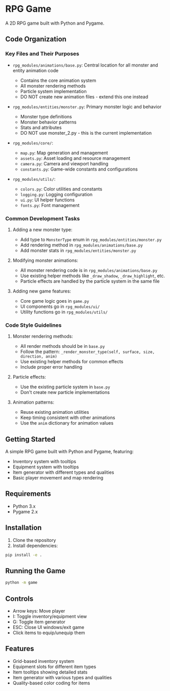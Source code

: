 # RPG Game

A 2D RPG game built with Python and Pygame.

## Code Organization

### Key Files and Their Purposes

- `rpg_modules/animations/base.py`: Central location for all monster and entity animation code
  - Contains the core animation system
  - All monster rendering methods
  - Particle system implementation
  - DO NOT create new animation files - extend this one instead

- `rpg_modules/entities/monster.py`: Primary monster logic and behavior
  - Monster type definitions
  - Monster behavior patterns
  - Stats and attributes
  - DO NOT use monster_2.py - this is the current implementation

- `rpg_modules/core/`:
  - `map.py`: Map generation and management
  - `assets.py`: Asset loading and resource management
  - `camera.py`: Camera and viewport handling
  - `constants.py`: Game-wide constants and configurations

- `rpg_modules/utils/`:
  - `colors.py`: Color utilities and constants
  - `logging.py`: Logging configuration
  - `ui.py`: UI helper functions
  - `fonts.py`: Font management

### Common Development Tasks

1. Adding a new monster type:
   - Add type to `MonsterType` enum in `rpg_modules/entities/monster.py`
   - Add rendering method in `rpg_modules/animations/base.py`
   - Add monster stats in `rpg_modules/entities/monster.py`

2. Modifying monster animations:
   - All monster rendering code is in `rpg_modules/animations/base.py`
   - Use existing helper methods like `_draw_shadow`, `_draw_highlight`, etc.
   - Particle effects are handled by the particle system in the same file

3. Adding new game features:
   - Core game logic goes in `game.py`
   - UI components go in `rpg_modules/ui/`
   - Utility functions go in `rpg_modules/utils/`

### Code Style Guidelines

1. Monster rendering methods:
   - All render methods should be in `base.py`
   - Follow the pattern: `_render_monster_type(self, surface, size, direction, anim)`
   - Use existing helper methods for common effects
   - Include proper error handling

2. Particle effects:
   - Use the existing particle system in `base.py`
   - Don't create new particle implementations

3. Animation patterns:
   - Reuse existing animation utilities
   - Keep timing consistent with other animations
   - Use the `anim` dictionary for animation values

## Getting Started

A simple RPG game built with Python and Pygame, featuring:
- Inventory system with tooltips
- Equipment system with tooltips
- Item generator with different types and qualities
- Basic player movement and map rendering

## Requirements
- Python 3.x
- Pygame 2.x

## Installation
1. Clone the repository
2. Install dependencies:
```bash
pip install -e .
```

## Running the Game
```bash
python -m game
```

## Controls
- Arrow keys: Move player
- I: Toggle inventory/equipment view
- G: Toggle item generator
- ESC: Close UI windows/exit game
- Click items to equip/unequip them

## Features
- Grid-based inventory system
- Equipment slots for different item types
- Item tooltips showing detailed stats
- Item generator with various types and qualities
- Quality-based color coding for items 